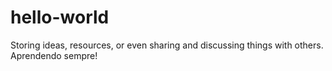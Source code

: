 # hello-world
Storing ideas, resources, or even sharing and discussing things with others.
Aprendendo sempre!
